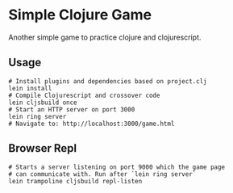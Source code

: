 # Simple Clojure Game

Another simple game to practice clojure and clojurescript.

## Usage

    # Install plugins and dependencies based on project.clj
    lein install
    # Compile Clojurescript and crossover code
    lein cljsbuild once
    # Start an HTTP server on port 3000
    lein ring server
    # Navigate to: http://localhost:3000/game.html

## Browser Repl

    # Starts a server listening on port 9000 which the game page 
    # can communicate with. Run after `lein ring server`
    lein trampoline cljsbuild repl-listen

